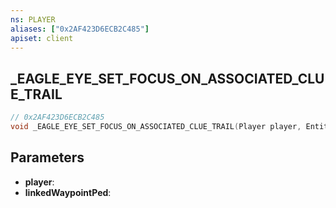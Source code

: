 ```yaml
---
ns: PLAYER
aliases: ["0x2AF423D6ECB2C485"]
apiset: client
---
```

## _EAGLE_EYE_SET_FOCUS_ON_ASSOCIATED_CLUE_TRAIL

```c
// 0x2AF423D6ECB2C485
void _EAGLE_EYE_SET_FOCUS_ON_ASSOCIATED_CLUE_TRAIL(Player player, Entity linkedWaypointPed);
```


## Parameters
* **player**:
* **linkedWaypointPed**: